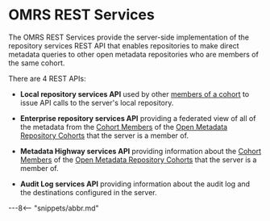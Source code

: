 <!-- SPDX-License-Identifier: CC-BY-4.0 -->
<!-- Copyright Contributors to the ODPi Egeria project. -->

# OMRS REST Services

The OMRS REST Services provide the server-side implementation of the repository services REST API
that enables repositories to make direct metadata queries to other open metadata repositories who
are members of the same cohort.

There are 4 REST APIs:

* **Local repository services API** used by other [members of a cohort](../cohort-member.md) to issue
  API calls to the server's local repository.
  
* **Enterprise repository services API** providing a federated view of all of the metadata from the
  [Cohort Members](../cohort-member.md) of the
  [Open Metadata Repository Cohorts](../open-metadata-repository-cohort.md) that the
  server is a member of.
  
* **Metadata Highway services API** providing information about the [Cohort Members](../cohort-member.md) of the
  [Open Metadata Repository Cohorts](../open-metadata-repository-cohort.md) that the
  server is a member of.
  
* **Audit Log services API** providing information about the audit log and the destinations configured
  in the server.


---8<-- "snippets/abbr.md"